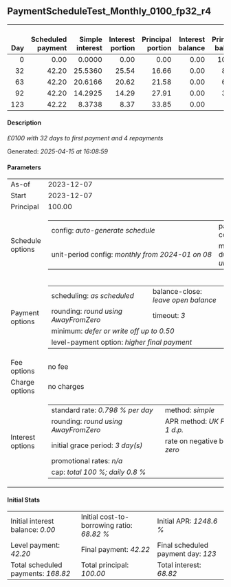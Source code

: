 <h2>PaymentScheduleTest_Monthly_0100_fp32_r4</h2><table><thead style="vertical-align: bottom;"><th style="text-align: right;">Day</th><th style="text-align: right;">Scheduled payment</th><th style="text-align: right;">Simple interest</th><th style="text-align: right;">Interest portion</th><th style="text-align: right;">Principal portion</th><th style="text-align: right;">Interest balance</th><th style="text-align: right;">Principal balance</th><th style="text-align: right;">Total simple interest</th><th style="text-align: right;">Total interest</th><th style="text-align: right;">Total principal</th></thead><tr style="text-align: right;"><td class="ci00">0</td><td class="ci01" style="white-space: nowrap;">0.00</td><td class="ci02">0.0000</td><td class="ci03">0.00</td><td class="ci04">0.00</td><td class="ci05">0.00</td><td class="ci06">100.00</td><td class="ci07">0.0000</td><td class="ci08">0.00</td><td class="ci09">0.00</td></tr><tr style="text-align: right;"><td class="ci00">32</td><td class="ci01" style="white-space: nowrap;">42.20</td><td class="ci02">25.5360</td><td class="ci03">25.54</td><td class="ci04">16.66</td><td class="ci05">0.00</td><td class="ci06">83.34</td><td class="ci07">25.5360</td><td class="ci08">25.54</td><td class="ci09">16.66</td></tr><tr style="text-align: right;"><td class="ci00">63</td><td class="ci01" style="white-space: nowrap;">42.20</td><td class="ci02">20.6166</td><td class="ci03">20.62</td><td class="ci04">21.58</td><td class="ci05">0.00</td><td class="ci06">61.76</td><td class="ci07">46.1526</td><td class="ci08">46.16</td><td class="ci09">38.24</td></tr><tr style="text-align: right;"><td class="ci00">92</td><td class="ci01" style="white-space: nowrap;">42.20</td><td class="ci02">14.2925</td><td class="ci03">14.29</td><td class="ci04">27.91</td><td class="ci05">0.00</td><td class="ci06">33.85</td><td class="ci07">60.4451</td><td class="ci08">60.45</td><td class="ci09">66.15</td></tr><tr style="text-align: right;"><td class="ci00">123</td><td class="ci01" style="white-space: nowrap;">42.22</td><td class="ci02">8.3738</td><td class="ci03">8.37</td><td class="ci04">33.85</td><td class="ci05">0.00</td><td class="ci06">0.00</td><td class="ci07">68.8190</td><td class="ci08">68.82</td><td class="ci09">100.00</td></tr></table><p><h4>Description</h4><i>£0100 with 32 days to first payment and 4 repayments</i></p><p>Generated: <i>2025-04-15 at 16:08:59</i></p><h4>Parameters</h4><table><tr><td>As-of</td><td>2023-12-07</td></tr><tr><td>Start</td><td>2023-12-07</td></tr><tr><td>Principal</td><td>100.00</td></tr><tr><td>Schedule options</td><td><table><tr><td>config: <i>auto-generate schedule</i></td><td>payment count: <i>4</i></td></tr><tr><td style="white-space: nowrap;">unit-period config: <i>monthly from 2024-01 on 08</i></td><td>max duration: <i>unlimited</i></td></tr></table></td></tr><tr><td>Payment options</td><td><table><tr><td>scheduling: <i>as scheduled</i></td><td>balance-close: <i>leave&nbsp;open&nbsp;balance</i></td></tr><tr><td>rounding: <i>round using AwayFromZero</i></td><td>timeout: <i>3</i></td></tr><tr><td colspan='2'>minimum: <i>defer&nbsp;or&nbsp;write&nbsp;off&nbsp;up&nbsp;to&nbsp;0.50</i></td></tr><tr><td colspan='2'>level-payment option: <i>higher&nbsp;final&nbsp;payment</i></td></tr></table></td></tr><tr><td>Fee options</td><td>no fee</td></tr><tr><td>Charge options</td><td>no charges</td></tr><tr><td>Interest options</td><td><table><tr><td>standard rate: <i>0.798 % per day</i></td><td>method: <i>simple</i></td></tr><tr><td>rounding: <i>round using AwayFromZero</i></td><td>APR method: <i>UK FCA to 1 d.p.</i></td></tr><tr><td>initial grace period: <i>3 day(s)</i></td><td>rate on negative balance: <i>zero</i></td></tr><tr><td colspan="2">promotional rates: <i><i>n/a</i></i></td></tr><tr><td colspan="2">cap: <i>total 100 %; daily 0.8 %</td></tr></table></td></tr></table><h4>Initial Stats</h4><table><tr><td>Initial interest balance: <i>0.00</i></td><td>Initial cost-to-borrowing ratio: <i>68.82 %</i></td><td>Initial APR: <i>1248.6 %</i></td></tr><tr><td>Level payment: <i>42.20</i></td><td>Final payment: <i>42.22</i></td><td>Final scheduled payment day: <i>123</i></td></tr><tr><td>Total scheduled payments: <i>168.82</i></td><td>Total principal: <i>100.00</i></td><td>Total interest: <i>68.82</i></td></tr></table>